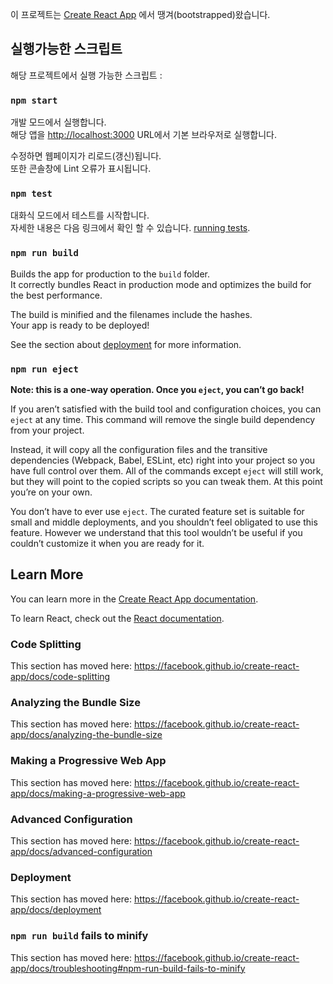 이 프로젝트는 [Create React App](https://github.com/facebook/create-react-app) 에서 땡겨(bootstrapped)왔습니다.

## 실행가능한 스크립트

해당 프로젝트에서 실행 가능한 스크립트 :

### `npm start`

개발 모드에서 실행합니다.<br>
해당 앱을 [http://localhost:3000](http://localhost:3000) URL에서 기본 브라우저로 실행합니다.

수정하면 웹페이지가 리로드(갱신)됩니다.<br>
또한 콘솔창에 Lint 오류가 표시됩니다.

### `npm test`

대화식 모드에서 테스트를 시작합니다. <br>
자세한 내용은 다음 링크에서 확인 할 수 있습니다. [running tests](https://facebook.github.io/create-react-app/docs/running-tests).

### `npm run build`

Builds the app for production to the `build` folder.<br>
It correctly bundles React in production mode and optimizes the build for the best performance.

The build is minified and the filenames include the hashes.<br>
Your app is ready to be deployed!

See the section about [deployment](https://facebook.github.io/create-react-app/docs/deployment) for more information.

### `npm run eject`

**Note: this is a one-way operation. Once you `eject`, you can’t go back!**

If you aren’t satisfied with the build tool and configuration choices, you can `eject` at any time. This command will remove the single build dependency from your project.

Instead, it will copy all the configuration files and the transitive dependencies (Webpack, Babel, ESLint, etc) right into your project so you have full control over them. All of the commands except `eject` will still work, but they will point to the copied scripts so you can tweak them. At this point you’re on your own.

You don’t have to ever use `eject`. The curated feature set is suitable for small and middle deployments, and you shouldn’t feel obligated to use this feature. However we understand that this tool wouldn’t be useful if you couldn’t customize it when you are ready for it.

## Learn More

You can learn more in the [Create React App documentation](https://facebook.github.io/create-react-app/docs/getting-started).

To learn React, check out the [React documentation](https://reactjs.org/).

### Code Splitting

This section has moved here: https://facebook.github.io/create-react-app/docs/code-splitting

### Analyzing the Bundle Size

This section has moved here: https://facebook.github.io/create-react-app/docs/analyzing-the-bundle-size

### Making a Progressive Web App

This section has moved here: https://facebook.github.io/create-react-app/docs/making-a-progressive-web-app

### Advanced Configuration

This section has moved here: https://facebook.github.io/create-react-app/docs/advanced-configuration

### Deployment

This section has moved here: https://facebook.github.io/create-react-app/docs/deployment

### `npm run build` fails to minify

This section has moved here: https://facebook.github.io/create-react-app/docs/troubleshooting#npm-run-build-fails-to-minify
